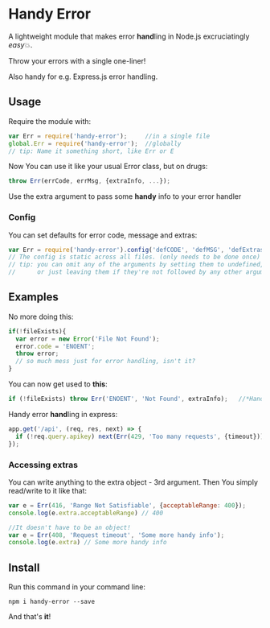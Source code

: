 # Handy Error
A lightweight module that makes error **hand**ling in Node.js excruciatingly *easy*:boom:.

Throw your errors with a single one-liner!

Also handy for e.g. Express.js error handling.

## Usage
Require the module with:
```javascript
var Err = require('handy-error');     //in a single file
global.Err = require('handy-error');  //globally
// tip: Name it something short, like Err or E
```
Now You can use it like your usual Error class, but on drugs:
```javascript
throw Err(errCode, errMsg, {extraInfo, ...});
```
Use the extra argument to pass some **handy** info to your error handler

### Config
You can set defaults for error code, message and extras:
```javascript
var Err = require('handy-error').config('defCODE', 'defMSG', 'defExtras');
// The config is static across all files. (only needs to be done once)
// tip: you can omit any of the arguments by setting them to undefined,
//      or just leaving them if they're not followed by any other arguments.
```

## Examples
No more doing this:
```javascript
if(!fileExists){
  var error = new Error('File Not Found');
  error.code = 'ENOENT';
  throw error;
  // so much mess just for error handling, isn't it?
}
```

You can now get used to **this**:
```javascript
if (!fileExists) throw Err('ENOENT', 'Not Found', extraInfo);   //*Handy!*
```

Handy error **hand**ling in express:
```javascript
app.get('/api', (req, res, next) => {
  if (!req.query.apikey) next(Err(429, 'Too many requests', {timeout}));
});
```

### Accessing extras

You can write anything to the extra object - 3rd argument.
Then You simply read/write to it like that:
```javascript
var e = Err(416, 'Range Not Satisfiable', {acceptableRange: 400});
console.log(e.extra.acceptableRange) // 400

//It doesn't have to be an object!
var e = Err(408, 'Request timeout', 'Some more handy info');
console.log(e.extra) // Some more handy info
```


## Install
Run this command in your command line:
```pwsh
npm i handy-error --save
```


And that's **it**!
